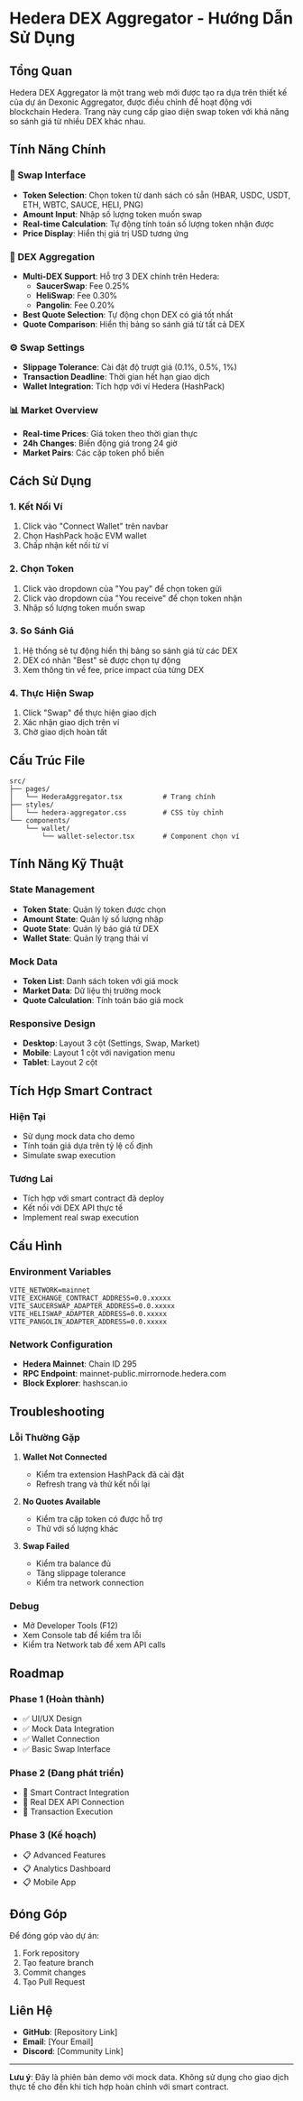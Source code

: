 # Hedera DEX Aggregator - Hướng Dẫn Sử Dụng

## Tổng Quan

Hedera DEX Aggregator là một trang web mới được tạo ra dựa trên thiết kế của dự án Dexonic Aggregator, được điều chỉnh để hoạt động với blockchain Hedera. Trang này cung cấp giao diện swap token với khả năng so sánh giá từ nhiều DEX khác nhau.

## Tính Năng Chính

### 🔄 Swap Interface
- **Token Selection**: Chọn token từ danh sách có sẵn (HBAR, USDC, USDT, ETH, WBTC, SAUCE, HELI, PNG)
- **Amount Input**: Nhập số lượng token muốn swap
- **Real-time Calculation**: Tự động tính toán số lượng token nhận được
- **Price Display**: Hiển thị giá trị USD tương ứng

### 🏦 DEX Aggregation
- **Multi-DEX Support**: Hỗ trợ 3 DEX chính trên Hedera:
  - **SaucerSwap**: Fee 0.25%
  - **HeliSwap**: Fee 0.30%
  - **Pangolin**: Fee 0.20%
- **Best Quote Selection**: Tự động chọn DEX có giá tốt nhất
- **Quote Comparison**: Hiển thị bảng so sánh giá từ tất cả DEX

### ⚙️ Swap Settings
- **Slippage Tolerance**: Cài đặt độ trượt giá (0.1%, 0.5%, 1%)
- **Transaction Deadline**: Thời gian hết hạn giao dịch
- **Wallet Integration**: Tích hợp với ví Hedera (HashPack)

### 📊 Market Overview
- **Real-time Prices**: Giá token theo thời gian thực
- **24h Changes**: Biến động giá trong 24 giờ
- **Market Pairs**: Các cặp token phổ biến

## Cách Sử Dụng

### 1. Kết Nối Ví
1. Click vào "Connect Wallet" trên navbar
2. Chọn HashPack hoặc EVM wallet
3. Chấp nhận kết nối từ ví

### 2. Chọn Token
1. Click vào dropdown của "You pay" để chọn token gửi
2. Click vào dropdown của "You receive" để chọn token nhận
3. Nhập số lượng token muốn swap

### 3. So Sánh Giá
1. Hệ thống sẽ tự động hiển thị bảng so sánh giá từ các DEX
2. DEX có nhãn "Best" sẽ được chọn tự động
3. Xem thông tin về fee, price impact của từng DEX

### 4. Thực Hiện Swap
1. Click "Swap" để thực hiện giao dịch
2. Xác nhận giao dịch trên ví
3. Chờ giao dịch hoàn tất

## Cấu Trúc File

```
src/
├── pages/
│   └── HederaAggregator.tsx          # Trang chính
├── styles/
│   └── hedera-aggregator.css         # CSS tùy chỉnh
└── components/
    └── wallet/
        └── wallet-selector.tsx       # Component chọn ví
```

## Tính Năng Kỹ Thuật

### State Management
- **Token State**: Quản lý token được chọn
- **Amount State**: Quản lý số lượng nhập
- **Quote State**: Quản lý báo giá từ DEX
- **Wallet State**: Quản lý trạng thái ví

### Mock Data
- **Token List**: Danh sách token với giá mock
- **Market Data**: Dữ liệu thị trường mock
- **Quote Calculation**: Tính toán báo giá mock

### Responsive Design
- **Desktop**: Layout 3 cột (Settings, Swap, Market)
- **Mobile**: Layout 1 cột với navigation menu
- **Tablet**: Layout 2 cột

## Tích Hợp Smart Contract

### Hiện Tại
- Sử dụng mock data cho demo
- Tính toán giá dựa trên tỷ lệ cố định
- Simulate swap execution

### Tương Lai
- Tích hợp với smart contract đã deploy
- Kết nối với DEX API thực tế
- Implement real swap execution

## Cấu Hình

### Environment Variables
```env
VITE_NETWORK=mainnet
VITE_EXCHANGE_CONTRACT_ADDRESS=0.0.xxxxx
VITE_SAUCERSWAP_ADAPTER_ADDRESS=0.0.xxxxx
VITE_HELISWAP_ADAPTER_ADDRESS=0.0.xxxxx
VITE_PANGOLIN_ADAPTER_ADDRESS=0.0.xxxxx
```

### Network Configuration
- **Hedera Mainnet**: Chain ID 295
- **RPC Endpoint**: mainnet-public.mirrornode.hedera.com
- **Block Explorer**: hashscan.io

## Troubleshooting

### Lỗi Thường Gặp

1. **Wallet Not Connected**
   - Kiểm tra extension HashPack đã cài đặt
   - Refresh trang và thử kết nối lại

2. **No Quotes Available**
   - Kiểm tra cặp token có được hỗ trợ
   - Thử với số lượng khác

3. **Swap Failed**
   - Kiểm tra balance đủ
   - Tăng slippage tolerance
   - Kiểm tra network connection

### Debug
- Mở Developer Tools (F12)
- Xem Console tab để kiểm tra lỗi
- Kiểm tra Network tab để xem API calls

## Roadmap

### Phase 1 (Hoàn thành)
- ✅ UI/UX Design
- ✅ Mock Data Integration
- ✅ Wallet Connection
- ✅ Basic Swap Interface

### Phase 2 (Đang phát triển)
- 🔄 Smart Contract Integration
- 🔄 Real DEX API Connection
- 🔄 Transaction Execution

### Phase 3 (Kế hoạch)
- 📋 Advanced Features
- 📋 Analytics Dashboard
- 📋 Mobile App

## Đóng Góp

Để đóng góp vào dự án:

1. Fork repository
2. Tạo feature branch
3. Commit changes
4. Tạo Pull Request

## Liên Hệ

- **GitHub**: [Repository Link]
- **Email**: [Your Email]
- **Discord**: [Community Link]

---

**Lưu ý**: Đây là phiên bản demo với mock data. Không sử dụng cho giao dịch thực tế cho đến khi tích hợp hoàn chỉnh với smart contract. 